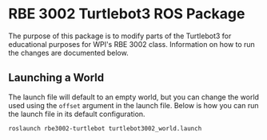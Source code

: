 # RBE 3002 Turtlebot3 ROS Package
The purpose of this package is to modify parts of the Turtlebot3 for educational purposes for WPI's RBE 3002 class. Information on how to run the changes are documented below.

## Launching a World
The launch file will default to an empty world, but you can change the world used using the `offset` argument in the launch file. Below is how you can run the launch file in its default configuration.

```bash
roslaunch rbe3002-turtlebot turtlebot3002_world.launch
```